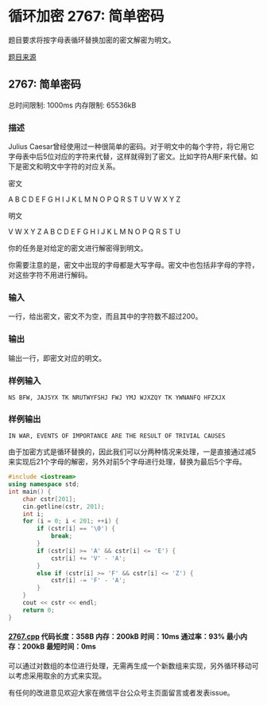 # 循环加密 2767: 简单密码

题目要求将按字母表循环替换加密的密文解密为明文。

[题目来源](http://bailian.openjudge.cn/practice/2767/)

## 2767: 简单密码

总时间限制: 1000ms    内存限制: 65536kB

### 描述

Julius Caesar曾经使用过一种很简单的密码。对于明文中的每个字符，将它用它字母表中后5位对应的字符来代替，这样就得到了密文。比如字符A用F来代替。如下是密文和明文中字符的对应关系。

密文

A B C D E F G H I J K L M N O P Q R S T U V W X Y Z

明文

V W X Y Z A B C D E F G H I J K L M N O P Q R S T U 

你的任务是对给定的密文进行解密得到明文。

你需要注意的是，密文中出现的字母都是大写字母。密文中也包括非字母的字符，对这些字符不用进行解码。

### 输入

一行，给出密文，密文不为空，而且其中的字符数不超过200。

### 输出

输出一行，即密文对应的明文。

### 样例输入
```
NS BFW, JAJSYX TK NRUTWYFSHJ FWJ YMJ WJXZQY TK YWNANFQ HFZXJX
```
### 样例输出
```
IN WAR, EVENTS OF IMPORTANCE ARE THE RESULT OF TRIVIAL CAUSES
```
由于加密方式是循环替换的，因此我们可以分两种情况来处理，一是直接通过减5来实现后21个字母的解密，另外对前5个字母进行处理，替换为最后5个字母。
```cpp
#include <iostream>
using namespace std;
int main() {
	char cstr[201];
	cin.getline(cstr, 201);
	int i;
	for (i = 0; i < 201; ++i) {
		if (cstr[i] == '\0') {
			break;
		}
		if (cstr[i] >= 'A' && cstr[i] <= 'E') {
			cstr[i] += 'V' - 'A';
		}
		else if (cstr[i] >= 'F' && cstr[i] <= 'Z') {
			cstr[i] -= 'F' - 'A';
		}
	}
	cout << cstr << endl;
	return 0;
}
```
#### [2767.cpp](/Code/2700-2799/2767.cpp) 代码长度：358B 内存：200kB 时间：10ms 通过率：93% 最小内存：200kB  最短时间：0ms

可以通过对数组的本位进行处理，无需再生成一个新数组来实现，另外循环移动可以考虑采用取余的方式来实现。

有任何的改进意见欢迎大家在微信平台公众号主页面留言或者发表issue。
